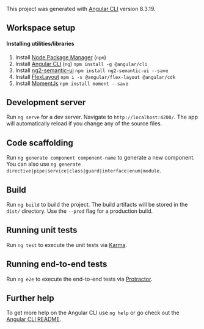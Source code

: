 This project was generated with [Angular CLI](https://github.com/angular/angular-cli) version 8.3.19.

## Workspace setup
#### Installing utilities/libraries
1. Install [Node Package Manager](https://www.npmjs.com/) (`npm`)
1. Install [Angular CLI](https://angular.io/cli) (`ng`)
```npm install -g @angular/cli```
1. Install [ng2-semantic-ui](https://edcarroll.github.io/ng2-semantic-ui/#/getting-started)
```npm install ng2-semantic-ui --save```
1. Install [FlexLayout](https://github.com/angular/flex-layout)
 ```npm i -s @angular/flex-layout @angular/cdk```
1. Install [MomentJs](https://momentjs.com/)
```npm install moment --save```

## Development server

Run `ng serve` for a dev server. Navigate to `http://localhost:4200/`. The app will automatically reload if you change any of the source files.

## Code scaffolding

Run `ng generate component component-name` to generate a new component. You can also use `ng generate directive|pipe|service|class|guard|interface|enum|module`.

## Build

Run `ng build` to build the project. The build artifacts will be stored in the `dist/` directory. Use the `--prod` flag for a production build.

## Running unit tests

Run `ng test` to execute the unit tests via [Karma](https://karma-runner.github.io).

## Running end-to-end tests

Run `ng e2e` to execute the end-to-end tests via [Protractor](http://www.protractortest.org/).

## Further help

To get more help on the Angular CLI use `ng help` or go check out the [Angular CLI README](https://github.com/angular/angular-cli/blob/master/README.md).
